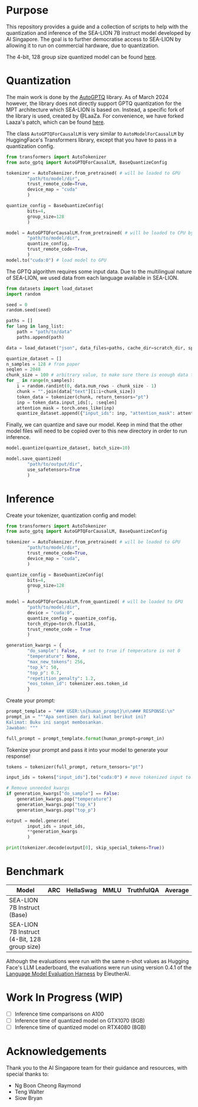 # Purpose 

This repository provides a guide and a collection of scripts to help with the quantization and inference of the SEA-LION 7B instruct model developed by AI Singapore. The goal is to further democratise access to SEA-LION by allowing it to run on commercial hardware, due to quantization.

The 4-bit, 128 group size quantized model can be found [here]().

# Quantization 

The main work is done by the [AutoGPTQ](https://github.com/AutoGPTQ/AutoGPTQ) library. As of March 2024 however, the library does not directly support GPTQ quantization for the MPT architecture which SEA-LION is based on. Instead, a specific fork of the library is used, created by @LaaZa. For convenience, we have forked Laaza's patch, which can be found [here](https://github.com/Caviato/AutoGPTQ). 

The class `AutoGPTQForCausalLM` is very similar to `AutoModelForCausalLM` by HuggingFace's Transformers library, except that you have to pass in a quantization config.  

```python
from transformers import AutoTokenizer
from auto_gptq import AutoGPTQForCausalLM, BaseQuantizeConfig

tokenizer = AutoTokenizer.from_pretrained( # will be loaded to GPU
        "path/to/model/dir",
        trust_remote_code=True,
        device_map = "cuda"
        ) 

quantize_config = BaseQuantizeConfig(
        bits=4,
        group_size=128
        )

model = AutoGPTQForCausalLM.from_pretrained( # will be loaded to CPU by default
        "path/to/model/dir",
        quantize_config,
        trust_remote_code=True,
        )
model.to("cuda:0") # load model to GPU 
```

The GPTQ algorithm requires some input data. Due to the multilingual nature of SEA-LION, we used data from each language available in SEA-LION. 
```python
from datasets import load_dataset
import random

seed = 0
random.seed(seed)

paths = []
for lang in lang_list:
    path = "path/to/data"
    paths.append(path)

data = load_dataset("json", data_files=paths, cache_dir=scratch_dir, split="train")

quantize_dataset = []
n_samples = 128 # from paper 
seqlen = 2048 
chunk_size = 100 # arbitrary value, to make sure there is enough data to reach a sequence length of 2048 
for _ in range(n_samples):
    i = random.randint(0, data.num_rows - chunk_size - 1)
    chunk = "".join(data["text"][i:i+chunk_size])
    token_data = tokenizer(chunk, return_tensors="pt")
    inp = token_data.input_ids[:, :seqlen]
    attention_mask = torch.ones_like(inp)
    quantize_dataset.append({"input_ids": inp, "attention_mask": attention_mask})
```

Finally, we can quantize and save our model. Keep in mind that the other model files will need to be copied over to this new directory in order to run inference. 

```python
model.quantize(quantize_dataset, batch_size=10)

model.save_quantized(
        "path/to/output/dir",
        use_safetensors=True
        )
```

# Inference 

Create your tokenizer, quantization config and model:
```python
from transformers import AutoTokenizer
from auto_gptq import AutoGPTQForCausalLM, BaseQuantizeConfig

tokenizer = AutoTokenizer.from_pretrained( # will be loaded to GPU
        "path/to/model/dir",
        trust_remote_code=True,
        device_map = "cuda",
        )

quantize_config = BaseQuantizeConfig(
        bits=4,
        group_size=128
        )

model = AutoGPTQForCausalLM.from_quantized( # will be loaded to GPU
        "path/to/model/dir",
        device = "cuda:0",
        quantize_config = quantize_config,
        torch_dtype=torch.float16,
        trust_remote_code = True
        )

generation_kwargs = {
        "do_sample": False,  # set to true if temperature is not 0
        "temperature": None,
        "max_new_tokens": 256,
        "top_k": 50,
        "top_p": 0.7,
        "repetition_penalty": 1.2,
        "eos_token_id": tokenizer.eos.token_id
        }
```

Create your prompt: 
```python 
prompt_template = "### USER:\n{human_prompt}\n\n### RESPONSE:\n"
prompt_in = """Apa sentimen dari kalimat berikut ini?
Kalimat: Buku ini sangat membosankan.
Jawaban: """

full_prompt = prompt_template.format(human_prompt=prompt_in)
```

Tokenize your prompt and pass it into your model to generate your response! 
```python
tokens = tokenizer(full_prompt, return_tensors="pt")

input_ids = tokens["input_ids"].to("cuda:0") # move tokenized input to GPU 

# Remove unneeded kwargs
if generation_kwargs["do_sample"] == False:
    generation_kwargs.pop("temperature")
    generation_kwargs.pop("top_k")
    generation_kwargs.pop("top_p")

output = model.generate(
		input_ids = input_ids,
		**generation_kwargs
		)

print(tokenizer.decode(output[0], skip_special_tokens=True))
```

# Benchmark 

| Model                                        | ARC | HellaSwag | MMLU | TruthfulQA | Average |
| -------------------------------------------- | --- | --------- | ---- | ---------- | ------- |
| SEA-LION 7B Instruct (Base)                  |     |           |      |            |         |
| SEA-LION 7B Instruct (4-Bit, 128 group size) |     |           |      |            |         |

Although the evaluations were run with the same n-shot values as Hugging Face's LLM Leaderboard, the evaluations were run using version 0.4.1 of the [Language Model Evaluation Harness](https://github.com/EleutherAI/lm-evaluation-harness/tree/v0.4.1) by EleutherAI.

# Work In Progress (WIP)

- [ ] Inference time comparisons on A100 
- [ ] Inference time of quantized model on GTX1070 (8GB)
- [ ] Inference time of quantized model on RTX4080 (8GB)

# Acknowledgements 

Thank you to the AI Singapore team for their guidance and resources, with special thanks to: 
- Ng Boon Cheong Raymond
- Teng Walter
- Siow Bryan
